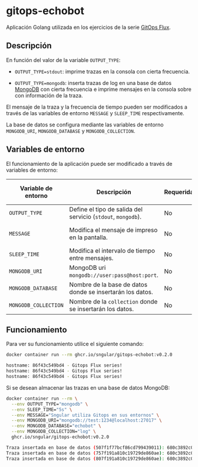 # gitops-echobot

Aplicación Golang utilizada en los ejercicios de la serie [GitOps Flux](https://github.com/Sngular/gitops-flux-series).

## Descripción

En función del valor de la variable `OUTPUT_TYPE`:

- `OUTPUT_TYPE=stdout`: imprime trazas en la consola con cierta frecuencia.


- `OUTPUT_TYPE=mongodb`: inserta trazas de log en una base de datos [MongoDB](https://www.mongodb.com/) con cierta frecuencia e imprime mensajes en la consola sobre con información de la traza.

El mensaje de la traza y la frecuencia de tiempo pueden ser modificados a través de las variables de entorno `MESSAGE` y `SLEEP_TIME` respectivamente.

La base de datos se configura mediante las variables de entorno `MONGODB_URI`, `MONGODB_DATABASE` y `MONGODB_COLLECTION`.

## Variables de entorno

El funcionamiento de la aplicación puede ser modificado a través de variables de entorno:

| Variable de entorno  | Descripción                                                  | Requerida | Valor por defecto     |
|----------------------|--------------------------------------------------------------|-----------|-----------------------|
| `OUTPUT_TYPE`        | Define el tipo de salida del servicio (`stdout`, `mongodb`). | No        | "stdout"              |
| `MESSAGE`            | Modifica el mensaje de impreso en la pantalla.               | No        | "Gitops Flux series!" |
| `SLEEP_TIME`         | Modifica el intervalo de tiempo entre mensajes.              | No        | 5s                    |
| `MONGODB_URI`        | MongoDB uri `mongodb://user:pass@host:port`.                 | No        |                       |
| `MONGODB_DATABASE`   | Nombre de la base de datos donde se insertarán los datos.    | No        | echobot               |
| `MONGODB_COLLECTION` | Nombre de la `collection` donde se insertarán los datos.     | No        | log                   |

## Funcionamiento

Para ver su funcionamiento utilice el siguiente comando:

```bash
docker container run --rm ghcr.io/sngular/gitops-echobot:v0.2.0

hostname: 86f43c549bd4 - Gitops Flux series!
hostname: 86f43c549bd4 - Gitops Flux series!
hostname: 86f43c549bd4 - Gitops Flux series!
```

Si se desean almacenar las trazas en una base de datos MongoDB:

```bash
docker container run --rm \
  --env OUTPUT_TYPE="mongodb" \
  --env SLEEP_TIME="5s" \
  --env MESSAGE="Sngular utiliza Gitops en sus entornos" \
  --env MONGODB_URI="mongodb://test:1234@localhost:27017" \
  --env MONGODB_DATABASE="echobot" \
  --env MONGODB_COLLECTION="log" \
  ghcr.io/sngular/gitops-echobot:v0.2.0

Traza insertada en base de datos (507f1f77bcf86cd799439011): 680c3892c04c - Sngular utiliza Gitops en sus entornos
Traza insertada en base de datos (757f191a810c19729de860ae): 680c3892c04c - Sngular utiliza Gitops en sus entornos
Traza insertada en base de datos (807f191a810c19729de860ae): 680c3892c04c - Sngular utiliza Gitops en sus entornos
```
